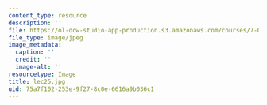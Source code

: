```yaml
---
content_type: resource
description: ''
file: https://ol-ocw-studio-app-production.s3.amazonaws.com/courses/7-014-introductory-biology-spring-2005/75a7f102253e9f278c0e6616a9b036c1_lec25.jpg
file_type: image/jpeg
image_metadata:
  caption: ''
  credit: ''
  image-alt: ''
resourcetype: Image
title: lec25.jpg
uid: 75a7f102-253e-9f27-8c0e-6616a9b036c1
---
```


